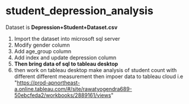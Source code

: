 # student_depression_analysis

Dataset is **Depression+Student+Dataset.csv**
1. Import the dataset into microsoft sql server
2. Modify gender column
3. Add age_group column
4. Add index and update depression column
5.  **Then bring data of sql to tableau desktop**
6.  then work on tableau desktop make analysis of student count with different different measurement then impoer data to tableau cloud i.e
   "https://prod-apnortheast-a.online.tableau.com/#/site/rawatyogendra689-50ebcfeda2/workbooks/2889161/views"
 
   



